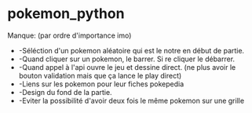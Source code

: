 # pokemon_python
Manque: (par ordre d'importance imo)
* -Séléction d'un pokemon aléatoire qui est le notre en début de partie.
* -Quand cliquer sur un pokemon, le barrer. Si re cliquer le débarrer.
* -Quand appel à l'api ouvre le jeu et dessine direct. (ne plus avoir le bouton validation mais que ça lance le play direct)
* -Liens sur les pokemon pour leur fiches pokepedia
* -Design du fond de la partie.
* -Eviter la possibilité d'avoir deux fois le même pokemon sur une grille
